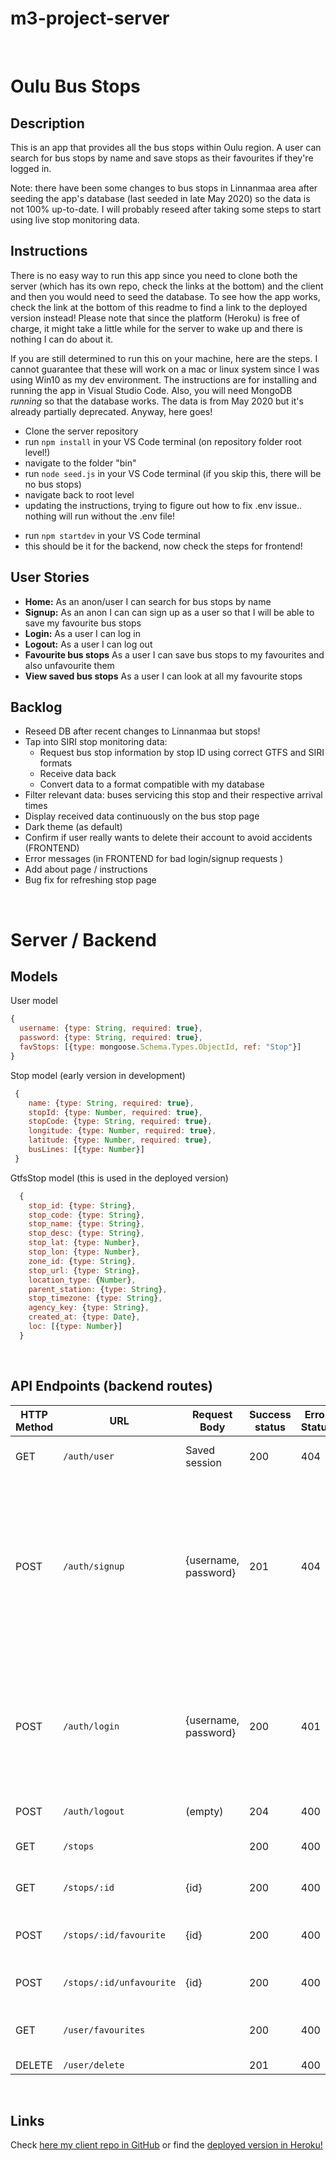 # m3-project-server


<br>

# Oulu Bus Stops

## Description

This is an app that provides all the bus stops within Oulu region. A user can search for bus stops by name and save stops as their favourites if they're logged in. 

Note: there have been some changes to bus stops in Linnanmaa area after seeding the app's database (last seeded in late May 2020) so the data is not 100% up-to-date. I will probably reseed after taking some steps to start using live stop monitoring data.

## Instructions

There is no easy way to run this app since you need to clone both the server (which has its own repo, check the links at the bottom) and the client and then you would need to seed the database. To see how the app works, check the link at the bottom of this readme to find a link to the deployed version instead! Please note that since the platform (Heroku) is free of charge, it might take a little while for the server to wake up and there is nothing I can do about it.

If you are still determined to run this on your machine, here are the steps. I cannot guarantee that these will work on a mac or linux system since I was using Win10 as my dev environment. The instructions are for installing and running the app in Visual Studio Code. Also, you will need MongoDB _running_ so that the database works. The data is from May 2020 but it's already partially deprecated. Anyway, here goes!

- Clone the server repository
- run `npm install` in your VS Code terminal (on repository folder root level!)
- navigate to the folder "bin"
- run `node seed.js` in your VS Code terminal (if you skip this, there will be no bus stops)
- navigate back to root level
- updating the instructions, trying to figure out how to fix .env issue.. nothing will run without the .env file!
<!-- add .env file and paste inside: REACT_APP_API_URL=http://localhost:5666 -->
- run `npm startdev` in your VS Code terminal
- this should be it for the backend, now check the steps for frontend!

## User Stories

-  **Home:** As an anon/user I can search for bus stops by name
-  **Signup:** As an anon I can can sign up as a user so that I will be able to save my favourite bus stops
-  **Login:** As a user I can log in
-  **Logout:** As a user I can log out
-  **Favourite bus stops** As a user I can save bus stops to my favourites and also unfavourite them
-  **View saved bus stops** As a user I can look at all my favourite stops

## Backlog

- Reseed DB after recent changes to Linnanmaa but stops!
- Tap into SIRI stop monitoring data:
	- Request bus stop information by stop ID using correct GTFS and SIRI formats
	- Receive data back 
	- Convert data to a format compatible with my database
- Filter relevant data: buses servicing this stop and their respective arrival times
- Display received data continuously on the bus stop page
- Dark theme (as default)
- Confirm if user really wants to delete their account to avoid accidents (FRONTEND)
- Error messages (in FRONTEND for bad login/signup requests )
- Add about page / instructions
- Bug fix for refreshing stop page


<br>


# Server / Backend

## Models

User model


```javascript
{
  username: {type: String, required: true},
  password: {type: String, required: true},
  favStops: [{type: mongoose.Schema.Types.ObjectId, ref: "Stop"}]
}
```

Stop model (early version in development)

```javascript
 {
    name: {type: String, required: true},
    stopId: {type: Number, required: true},
    stopCode: {type: String, required: true},
    longitude: {type: Number, required: true},
    latitude: {type: Number, required: true},
    busLines: [{type: Number}]
 }
```

GtfsStop model (this is used in the deployed version)

``` javascript 
  {
    stop_id: {type: String},
    stop_code: {type: String},
    stop_name: {type: String},
    stop_desc: {type: String},
    stop_lat: {type: Number},
    stop_lon: {type: Number},
    zone_id: {type: String},
    stop_url: {type: String},
    location_type: {Number},
    parent_station: {type: String},
    stop_timezone: {type: String},
    agency_key: {type: String},
    created_at: {type: Date},
    loc: [{type: Number}]
  }
```

<br>


## API Endpoints (backend routes)


| HTTP Method | URL                         | Request Body              | Success status | Error Status | Description                        |
| ----------- | --------------------------- | --------------------------| -------------- | ------------ | ---------------------------------- |
| GET         | `/auth/user `               | Saved session             | 200            | 404          | Check if user is logged in         |
| POST        | `/auth/signup`              | {username, password}      | 201            | 404          | Checks if fields not empty (422) and user not exists (409), then create user with encrypted password, and store user in session |
| POST        | `/auth/login`               | {username, password}      | 200            | 401          | Checks if fields not empty (422), if user exists (404), and if password matches (404), then stores user in session |
| POST        | `/auth/logout`              | (empty)                   | 204            | 400          | Logs out the user                    |
| GET         | `/stops`                    |                           | 200            | 400          | Get all stops from DB                |
| GET         | `/stops/:id`                | {id}                      | 200            | 400          | Show specific bus stop               |
| POST        | `/stops/:id/favourite`      | {id}                      | 200            | 400          | Add stop to user favourites array    |
| POST        | `/stops/:id/unfavourite`    | {id}                      | 200            | 400          | Delete stop from user favourites     |
| GET         | `/user/favourites`          |                           | 200            | 400          | Show user's favourite bus stops      |
| DELETE      | `/user/delete`              |                           | 201            | 400          | Delete user                          |


<br>


## Links

Check [here my client repo in GitHub](https://github.com/fetaplop/m3-project-client) or find the [deployed version in Heroku!](https://oulu-bus-stops.herokuapp.com/)


